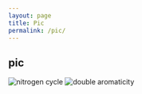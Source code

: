 ```yaml
---
layout: page
title: Pic
permalink: /pic/
---
```


## pic 
![nitrogen cycle](https://media.springernature.com/lw900/springer-static/image/art%3A10.1038%2Fs41570-018-0041-7/MediaObjects/41570_2018_41_Fig1_HTML.png)
![double aromaticity](https://media.springernature.com/lw900/springer-static/image/art%3A10.1038%2Fs42004-018-0057-4/MediaObjects/42004_2018_57_Fig1_HTML.png)
